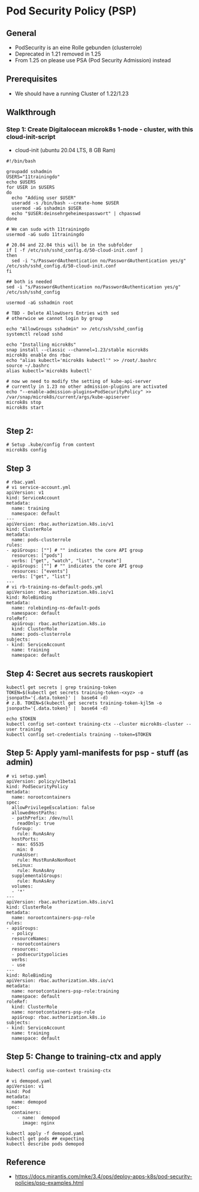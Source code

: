 # Pod Security Policy (PSP)  

## General 

  * PodSecurity is an eine Rolle gebunden (clusterrole)
  * Deprecated in 1.21 removed in 1.25
  * From 1.25 on please use PSA (Pod Security Admission) instead 

## Prerequisites 

  * We should have a running Cluster of 1.22/1.23


## Walkthrough 

### Step 1: Create Digitalocean microk8s 1-node - cluster, with this cloud-init-script  

  * cloud-init (ubuntu 20.04 LTS, 8 GB Ram) 

```
#!/bin/bash 

groupadd sshadmin
USERS="11trainingdo"
echo $USERS
for USER in $USERS
do
  echo "Adding user $USER"
  useradd -s /bin/bash --create-home $USER
  usermod -aG sshadmin $USER
  echo "$USER:deinsehrgeheimespasswort" | chpasswd
done

# We can sudo with 11trainingdo
usermod -aG sudo 11trainingdo 

# 20.04 and 22.04 this will be in the subfolder
if [ -f /etc/ssh/sshd_config.d/50-cloud-init.conf ]
then
  sed -i "s/PasswordAuthentication no/PasswordAuthentication yes/g" /etc/ssh/sshd_config.d/50-cloud-init.conf
fi

## both is needed 
sed -i "s/PasswordAuthentication no/PasswordAuthentication yes/g" /etc/ssh/sshd_config

usermod -aG sshadmin root

# TBD - Delete AllowUsers Entries with sed 
# otherwice we cannot login by group 

echo "AllowGroups sshadmin" >> /etc/ssh/sshd_config 
systemctl reload sshd 

echo "Installing microk8s"
snap install --classic --channel=1.23/stable microk8s
microk8s enable dns rbac
echo "alias kubectl='microk8s kubectl'" >> /root/.bashrc
source ~/.bashrc
alias kubectl='microk8s kubectl'

# now we need to modify the setting of kube-api-server
# currently in 1.23 no other admission-plugins are activated
echo "--enable-admission-plugins=PodSecurityPolicy" >> /var/snap/microk8s/current/args/kube-apiserver
microk8s stop
microk8s start


```

## Step 2: 

```
# Setup .kube/config from content
microk8s config
```

## Step 3

```
# rbac.yaml 
# vi service-account.yml
apiVersion: v1
kind: ServiceAccount
metadata:
  name: training
  namespace: default
---
apiVersion: rbac.authorization.k8s.io/v1
kind: ClusterRole
metadata:
  name: pods-clusterrole
rules:
- apiGroups: [""] # "" indicates the core API group
  resources: ["pods"]
  verbs: ["get", "watch", "list", "create"]
- apiGroups: [""] # "" indicates the core API group
  resources: ["events"]
  verbs: ["get", "list"]
---
# vi rb-training-ns-default-pods.yml
apiVersion: rbac.authorization.k8s.io/v1
kind: RoleBinding
metadata:
  name: rolebinding-ns-default-pods
  namespace: default
roleRef:
  apiGroup: rbac.authorization.k8s.io
  kind: ClusterRole
  name: pods-clusterrole
subjects:
- kind: ServiceAccount
  name: training
  namespace: default
```

## Step 4: Secret aus secrets rauskopiert

```
kubectl get secrets | grep training-token 
TOKEN=$(kubectl get secrets training-token-<xyz> -o jsonpath='{.data.token}' |  base64 -d)
# z.B. TOKEN=$(kubectl get secrets training-token-kjl5m -o jsonpath='{.data.token}' |  base64 -d)
```
```
echo $TOKEN
kubectl config set-context training-ctx --cluster microk8s-cluster --user training
kubectl config set-credentials training --token=$TOKEN

```

## Step 5: Apply yaml-manifests for psp - stuff (as admin)

```
# vi setup.yaml 
apiVersion: policy/v1beta1
kind: PodSecurityPolicy
metadata:
  name: norootcontainers
spec:
  allowPrivilegeEscalation: false
  allowedHostPaths:
  - pathPrefix: /dev/null
    readOnly: true
  fsGroup:
    rule: RunAsAny
  hostPorts:
  - max: 65535
    min: 0
  runAsUser:
    rule: MustRunAsNonRoot
  seLinux:
    rule: RunAsAny
  supplementalGroups:
    rule: RunAsAny
  volumes:
  - '*'
---
apiVersion: rbac.authorization.k8s.io/v1
kind: ClusterRole
metadata:
  name: norootcontainers-psp-role
rules:
- apiGroups:
  - policy
  resourceNames:
  - norootcontainers
  resources:
  - podsecuritypolicies
  verbs:
  - use
---
kind: RoleBinding
apiVersion: rbac.authorization.k8s.io/v1
metadata:
  name: norootcontainers-psp-role:training
  namespace: default
roleRef:
  kind: ClusterRole
  name: norootcontainers-psp-role
  apiGroup: rbac.authorization.k8s.io
subjects:
- kind: ServiceAccount
  name: training
  namespace: default
```  
 
## Step 5: Change to training-ctx and apply 

```
kubectl config use-context training-ctx 
```

```
# vi demopod.yaml 
apiVersion: v1
kind: Pod
metadata:
  name: demopod
spec:
  containers:
    - name:  demopod
      image: nginx
```

```
kubectl apply -f demopod.yaml
kubectl get pods ## expecting
kubectl describe pods demopod 
```





## Reference 

  * https://docs.mirantis.com/mke/3.4/ops/deploy-apps-k8s/pod-security-policies/psp-examples.html
